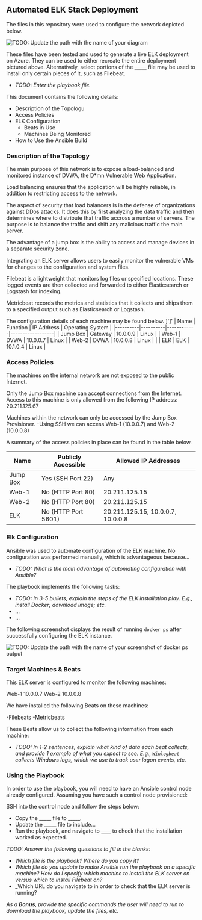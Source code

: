## Automated ELK Stack Deployment

The files in this repository were used to configure the network depicted below.

![TODO: Update the path with the name of your diagram](Images/diagram_filename.png)

These files have been tested and used to generate a live ELK deployment on Azure. They can be used to either recreate the entire deployment pictured above. Alternatively, select portions of the _____ file may be used to install only certain pieces of it, such as Filebeat.

  - _TODO: Enter the playbook file._

This document contains the following details:
- Description of the Topologu
- Access Policies
- ELK Configuration
  - Beats in Use
  - Machines Being Monitored
- How to Use the Ansible Build


### Description of the Topology

The main purpose of this network is to expose a load-balanced and monitored instance of DVWA, the D*mn Vulnerable Web Application.

Load balancing ensures that the application will be highly reliable, in addition to restricting access to the network.

The aspect of security that load balancers is in the defense of organizations against DDos attacks. It does this by first analyzing the data traffic and then determines where to distribute that traffic accross a number of servers. The purpose is to balance the traffic and shift any malicious traffic the main server.

The advantage of a jump box is the ability to access and manage devices in a separate security zone.

Integrating an ELK server allows users to easily monitor the vulnerable VMs for changes to the configuration and system files.

Filebeat is a lightweight that monitors log files or specified locations. These logged events are then collected and forwarded to either Elasticsearch or Logstash for indexing. 

Metricbeat records the metrics and statistics that it collects and ships them to a specified output such as Elasticsearch or Logstash.

The configuration details of each machine may be found below.
]']'
| Name     | Function | IP Address | Operating System |
|----------|----------|------------|------------------|
| Jump Box | Gateway  | 10.0.0.9   | Linux            |
| Web-1    | DVWA     | 10.0.0.7   | Linux            |
| Web-2    | DVWA     | 10.0.0.8   | Linux            |                  |
| ELK      | ELK      | 10.1.0.4   | Linux            |

### Access Policies

The machines on the internal network are not exposed to the public Internet. 

Only the Jump Box machine can accept connections from the Internet. Access to this machine is only allowed from the following IP address:
20.211.125.67

Machines within the network can only be accessed by the Jump Box Provisioner.
-Using SSH we can access Web-1 (10.0.0.7) and Web-2 (10.0.0.8)  

A summary of the access policies in place can be found in the table below.

| Name     | Publicly Accessible |      Allowed IP Addresses         |
|----------|---------------------|-----------------------------------|
| Jump Box | Yes (SSH Port 22)   | Any                               |
| Web-1    | No (HTTP Port 80)   | 20.211.125.15                     |
| Web-2    | No (HTTP Port 80)   | 20.211.125.15                     |
| ELK      | No (HTTP Port 5601) | 20.211.125.15, 10.0.0.7, 10.0.0.8 |

### Elk Configuration

Ansible was used to automate configuration of the ELK machine. No configuration was performed manually, which is advantageous because...
- _TODO: What is the main advantage of automating configuration with Ansible?_

The playbook implements the following tasks:
- _TODO: In 3-5 bullets, explain the steps of the ELK installation play. E.g., install Docker; download image; etc._
- ...
- ...

The following screenshot displays the result of running `docker ps` after successfully configuring the ELK instance.

![TODO: Update the path with the name of your screenshot of docker ps output](Images/docker_ps_output.png)

### Target Machines & Beats
This ELK server is configured to monitor the following machines:
  
Web-1 10.0.0.7
Web-2 10.0.0.8


We have installed the following Beats on these machines:

-Filebeats
-Metricbeats

These Beats allow us to collect the following information from each machine:
- _TODO: In 1-2 sentences, explain what kind of data each beat collects, and provide 1 example of what you expect to see. E.g., `Winlogbeat` collects Windows logs, which we use to track user logon events, etc._

### Using the Playbook
In order to use the playbook, you will need to have an Ansible control node already configured. Assuming you have such a control node provisioned: 

SSH into the control node and follow the steps below:
- Copy the _____ file to _____.
- Update the _____ file to include...
- Run the playbook, and navigate to ____ to check that the installation worked as expected.

_TODO: Answer the following questions to fill in the blanks:_
- _Which file is the playbook? Where do you copy it?_
- _Which file do you update to make Ansible run the playbook on a specific machine? How do I specify which machine to install the ELK server on versus which to install Filebeat on?_
- _Which URL do you navigate to in order to check that the ELK server is running?

_As a **Bonus**, provide the specific commands the user will need to run to download the playbook, update the files, etc._
